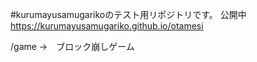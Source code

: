 #kurumayusamugarikoのテスト用リポジトリです。
公開中
https://kurumayusamugariko.github.io/otamesi

/game →　ブロック崩しゲーム
